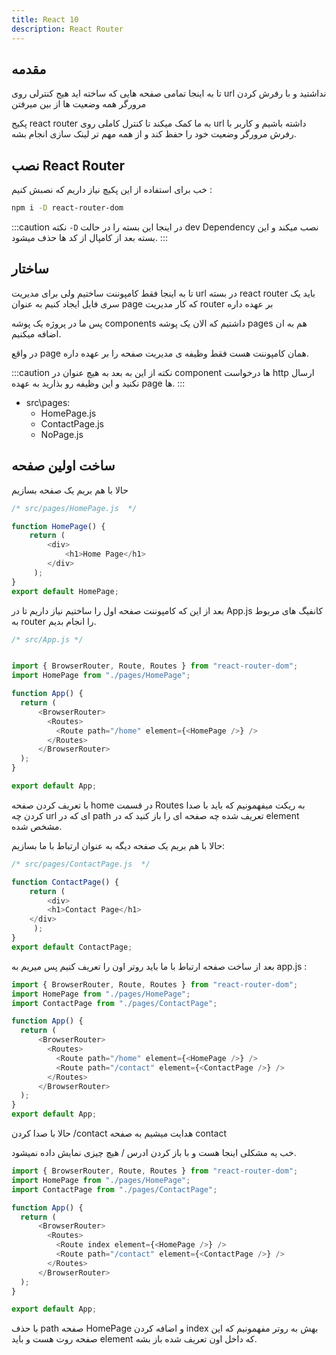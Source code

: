 ```yaml
---
title: React 10
description: React Router
---
```


## مقدمه 

تا به اینجا تمامی صفحه هایی که ساخته اید هیج کنترلی روی url نداشتید و با رفرش کردن مرورگر همه وضعیت ها از بین میرفتن

پکیج react router به ما کمک میکند تا کنترل کاملی روی url داشته باشیم و کاربر با رفرش مرورگر وضعیت خود را حفظ کند و از همه مهم تر لینک سازی انجام بشه.

## نصب React Router 
خب برای استفاده از این پکیچ نیاز داریم که نصبش کنیم :

```bash
npm i -D react-router-dom 
```

:::caution نکته
`-D` در اینجا این بسته را در حالت dev Dependency نصب میکند
و این بسته بعد از کامپال از کد ها حذف میشود.
::: 

## ساختار 
تا به اینجا فقط کامپوننت ساختیم ولی برای مدیریت url در بسته react router باید یک سری فایل ایجاد کنیم به عنوان page که کار مدیریت router بر عهده داره 

پس ما در پروژه یک پوشه components داشتیم که الان یک پوشه pages هم به ان اضافه میکنیم.

در واقع page همان کامپوننت هست فقط وظیفه ی مدیریت صفحه را بر عهده داره.

:::caution نکته
از این به بعد به هیچ عنوان در component ها درخواست http ارسال نکنید و این وظیفه رو بذارید به عهده page ها.
:::

- src\pages\: 
  - HomePage.js
  - ContactPage.js
  - NoPage.js



## ساخت اولین صفحه 

حالا با هم بریم یک صفحه بسازیم 

```javascript
/* src/pages/HomePage.js  */

function HomePage() {
    return ( 
        <div>
            <h1>Home Page</h1>
        </div>
     );
}
export default HomePage;
```

بعد از این که کامپوننت صفحه اول را ساختیم نیاز داریم تا در App.js کانفیگ های مربوط به router را انجام بدیم.

```javascript
/* src/App.js */


import { BrowserRouter, Route, Routes } from "react-router-dom";
import HomePage from "./pages/HomePage";

function App() {
  return (
      <BrowserRouter>
        <Routes>
          <Route path="/home" element={<HomePage />} />
        </Routes>
      </BrowserRouter>
  );
}

export default App;
```
با تعریف کردن صفحه home در قسمت Routes به ریکت میفهمونیم که باید با صدا کردن چه url ای که در path تعریف شده چه صفحه ای را باز کنید که در element مشخص شده.

حالا با هم بریم یک صفحه دیگه به عنوان ارتباط با ما بسازیم:

```javascript
/* src/pages/ContactPage.js  */

function ContactPage() {
    return ( 
        <div>
        <h1>Contact Page</h1>
    </div>
     );
}
export default ContactPage;
```

بعد از ساخت صفحه ارتباط با ما باید روتر اون را تعریف کنیم پس میریم به app.js :

```javascript
import { BrowserRouter, Route, Routes } from "react-router-dom";
import HomePage from "./pages/HomePage";
import ContactPage from "./pages/ContactPage";

function App() {
  return (
      <BrowserRouter>
        <Routes>
          <Route path="/home" element={<HomePage />} />
          <Route path="/contact" element={<ContactPage />} />
        </Routes>
      </BrowserRouter>
  );
}
export default App;
```

حالا با صدا کردن /contact هدایت میشیم به صفحه contact

خب یه مشکلی اینجا هست و با باز کردن ادرس / هیچ چیزی نمایش داده نمیشود.

```javascript
import { BrowserRouter, Route, Routes } from "react-router-dom";
import HomePage from "./pages/HomePage";
import ContactPage from "./pages/ContactPage";

function App() {
  return (
      <BrowserRouter>
        <Routes>
          <Route index element={<HomePage />} />
          <Route path="/contact" element={<ContactPage />} />
        </Routes>
      </BrowserRouter>
  );
}

export default App;
```

با حذف path صفحه HomePage و اضافه کردن index بهش به روتر مفهمونیم که این صفحه روت هست و باید element که داخل اون تعریف شده باز بشه.

